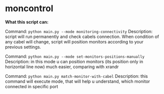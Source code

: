 # moncontrol
**What this script can:**

Command: 
```python main.py --mode monitoring-connectivity```
Description: script will run permanently and check cabels connection. When condition of any cabel will change, script will position monitors according to your previous settings.

Command: 
```python main.py --mode set-monitors-positions-manually```
Description: in this mode u can position monitors (its position only in horizontal line now) much easier, comparing with xrandr


Command: 
```python main.py match-monitor-with-cabel```
Description: this command will execute mode, that will help u understand, which monitor connected in specific port
